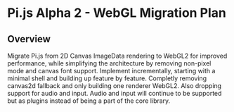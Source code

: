 # Pi.js Alpha 2 - WebGL Migration Plan

## Overview

Migrate Pi.js from 2D Canvas ImageData rendering to WebGL2 for improved performance, while 
simplifying the architecture by removing non-pixel mode and canvas font support. Implement 
incrementally, starting with a minimal shell and building up feature by feature.  Completly 
removing canvas2d fallback and only building one renderer WebGL2.  Also dropping support for
audio and input. Audio and input will continue to be supported but as plugins instead of being
a part of the core library.
